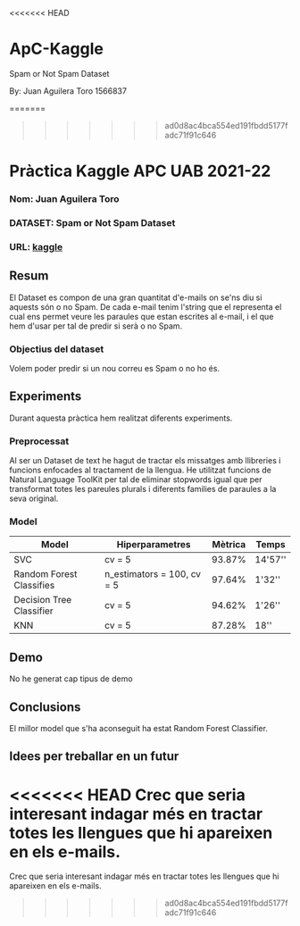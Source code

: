 <<<<<<< HEAD
# ApC-Kaggle
Spam or Not Spam Dataset

By: Juan Aguilera Toro 1566837

=======
>>>>>>> ad0d8ac4bca554ed191fbdd5177fadc71f91c646
# Pràctica Kaggle APC UAB 2021-22
### Nom: Juan Aguilera Toro
### DATASET: Spam or Not Spam Dataset
### URL: [kaggle](https://www.kaggle.com/ozlerhakan/spam-or-not-spam-dataset)
## Resum
El Dataset es compon de una gran quantitat d'e-mails on se'ns diu si aquests són o no Spam. De cada e-mail tenim l'string que el representa el cual ens permet veure les paraules que estan escrites al e-mail, i el que hem d'usar per tal de predir si serà o no Spam.
### Objectius del dataset
Volem poder predir si un nou correu es Spam o no ho és.
## Experiments
Durant aquesta pràctica hem realitzat diferents experiments.
### Preprocessat
Al ser un Dataset de text he hagut de tractar els missatges amb llibreries i funcions enfocades al tractament de la llengua. He utilitzat funcions de Natural Language ToolKit per tal de eliminar stopwords igual que per transformat totes les pareules plurals i diferents families de paraules a la seva original.
### Model
| Model | Hiperparametres | Mètrica | Temps |
| -- | -- | -- | -- |
| SVC | cv = 5 | 93.87% | 14'57'' |
| Random Forest Classifies | n_estimators = 100, cv = 5 | 97.64% | 1'32'' |
| Decision Tree Classifier | cv = 5 | 94.62% | 1'26'' |
| KNN | cv = 5 | 87.28% | 18'' |
## Demo
No he generat cap tipus de demo
## Conclusions
El millor model que s'ha aconseguit ha estat Random Forest Classifier.
## Idees per treballar en un futur
<<<<<<< HEAD
Crec que seria interesant indagar més en tractar totes les llengues que hi apareixen en els e-mails.
=======
Crec que seria interesant indagar més en tractar totes les llengues que hi apareixen en els e-mails.
>>>>>>> ad0d8ac4bca554ed191fbdd5177fadc71f91c646
